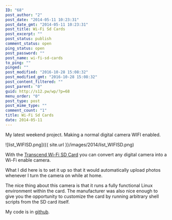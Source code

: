 ```yaml
---
ID: "68"
post_author: "2"
post_date: "2014-05-11 10:23:31"
post_date_gmt: "2014-05-11 10:23:31"
post_title: Wi-Fi Sd Cards
post_excerpt: ""
post_status: publish
comment_status: open
ping_status: open
post_password: ""
post_name: wi-fi-sd-cards
to_ping: ""
pinged: ""
post_modified: "2016-10-28 15:08:32"
post_modified_gmt: "2016-10-28 15:08:32"
post_content_filtered: ""
post_parent: "0"
guid: http://s12.pw/wp/?p=68
menu_order: "0"
post_type: post
post_mime_type: ""
comment_count: "1"
title: Wi-Fi Sd Cards
date: 2014-05-11
---
```


My latest weekend project. Making a normal digital camera WIFI enabled.

![list_WIFISD.png]({{ site.url }}/images/2014/list_WIFISD.png)

With the [Transcend Wi-Fi SD Card](http://www.transcend-info.com/products/Catlist.asp?FldNo=24) you can convert any digital camera into a Wi-Fi enable camera.

What I did here is to set it up so that it would automatically upload photos whenever I turn the camera on while at home.

The nice thing about this camera is that it runs a fully functional Linux environment within the card. The manufacturer was also nice enough to give you the opportunity to customize the card by running arbitrary shell scripts from the SD card itself.

My code is in [github](https://github.com/alejandroliu/sdwifi).
